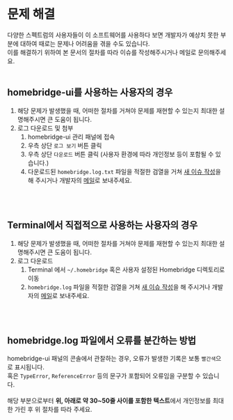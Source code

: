 # 문제 해결

다양한 스펙트럼의 사용자들이 이 소프트웨어를 사용하다 보면 개발자가 예상치 못한 부분에 대하여 때로는 문제나 어려움을 겪을 수도 있습니다.<br>
이를 해결하기 위하여 본 문서의 절차를 따라 이슈를 작성해주시거나 메일로 문의해주세요.
<br>
<br>

## homebridge-ui를 사용하는 사용자의 경우
1. 해당 문제가 발생했을 때, 어떠한 절차를 거쳐야 문제를 재현할 수 있는지 최대한 설명해주시면 큰 도움이 됩니다.
2. 로그 다운로드 및 첨부
   1. homebridge-ui 관리 패널에 접속
   2. 우측 상단 `로그 보기` 버튼 클릭
   3. 우측 상단 `다운로드` 버튼 클릭 (사용자 환경에 따라 개인정보 등이 포함될 수 있습니다.)
   4. 다운로드된 `homebridge.log.txt` 파일을 적절한 검열을 거쳐 [새 이슈 작성](https://github.com/OrigamiDream/homebridge-daelim-smarthome/issues/new)을 해 주시거나 개발자의 [메일](mailto:hello@origamidream.me)로 보내주세요.

<br>
<br>

## Terminal에서 직접적으로 사용하는 사용자의 경우
1. 해당 문제가 발생했을 때, 어떠한 절차를 거쳐야 문제를 재현할 수 있는지 최대한 설명해주시면 큰 도움이 됩니다.
2. 로그 다운로드
   1. Terminal 에서 `~/.homebridge` 혹은 사용자 설정된 Homebridge 디렉토리로 이동
   2. `homebridge.log` 파일을 적절한 검열을 거쳐 [새 이슈 작성](https://github.com/OrigamiDream/homebridge-daelim-smarthome/issues/new)을 해 주시거나 개발자의 [메일](mailto:hello@origamidream.me)로 보내주세요.

<br>
<br>

## homebridge.log 파일에서 오류를 분간하는 방법

homebridge-ui 패널의 콘솔에서 관찰하는 경우, 오류가 발생한 기록은 보통 `빨간색`으로 표시됩니다.<br>
혹은 `TypeError`, `ReferenceError` 등의 문구가 포함되어 오류임을 구분할 수 있습니다.<br><br>
해당 부분으로부터 **위, 아래로 약 30~50줄 사이를 포함한 텍스트**에서 개인정보를 최대한 가린 후 위 절차를 따라 주세요.